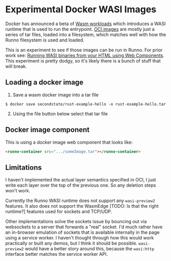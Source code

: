 # Experimental Docker WASI Images

Docker has announced a beta of [Wasm workloads](https://docs.docker.com/desktop/wasm/) which introduces
a WASI runtime that is used to run the entrypoint. [OCI images](https://opencontainers.org/) are mostly just a series of tar files,
loaded into a filesystem, which matches well with how the Runno filesystem is used and loaded.

This is an experiment to see if those images can be run in Runno. For prior work see: [Running WASI binaries from your HTML using Web Components](https://runno.dev/articles/wasi-web-component). This experiment is
pretty dodgy, so it's likely there is a bunch of stuff that will break.

## Loading a docker image

1. Save a wasm docker image into a tar file

```
$ docker save secondstate/rust-example-hello -o rust-example-hello.tar
```

2. Using the file button below select that tar file

<website-docker-playground></website-docker-playground>

## Docker image component

This is using a docker image web component that looks like:

```html
<runno-container src=".../someImage.tar"></runno-container>
```

## Limitations

I haven't implemented the actual layer semantics specified in OCI, I just write each layer over the top of the
previous one. So any deletion steps won't work.

Currently the Runno WASI runtime does not support any `wasi-preview2` features. It also does not support the
WasmEdge [TODO: Is that the right runtime?] features used for sockets and TCP/UDP.

Other implementations solve the sockets issue by bouncing out via websockets to a server that forwards a "real" socket. I'd much rather have an in-browser emulation of sockets that is available internally in the page using a service worker. I haven't thought through how this would work practically or built any demos, but I think it should be possible. `wasi-preview2` would have a better story around this, because the `wasi:http` interface better matches the service worker API.
